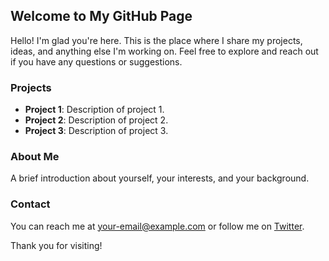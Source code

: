 ## Welcome to My GitHub Page

Hello! I'm glad you're here. This is the place where I share my projects, ideas, and anything else I'm working on. Feel free to explore and reach out if you have any questions or suggestions.

### Projects
- **Project 1**: Description of project 1.
- **Project 2**: Description of project 2.
- **Project 3**: Description of project 3.

### About Me
A brief introduction about yourself, your interests, and your background.

### Contact
You can reach me at [your-email@example.com](mailto:your-email@example.com) or follow me on [Twitter](https://twitter.com/yourusername).

Thank you for visiting!
